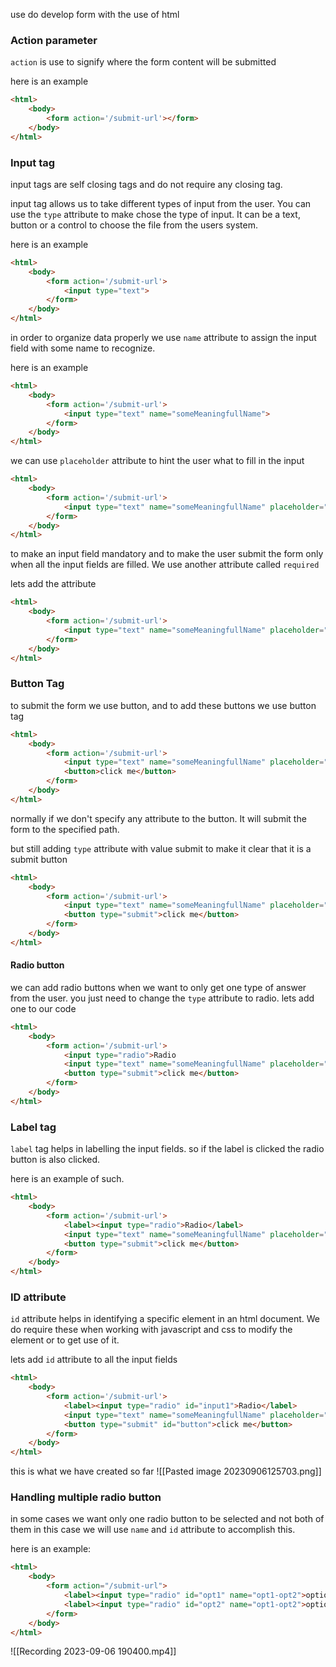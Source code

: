 use do develop form with the use of html


### Action parameter 

`action` is use to signify where the form content will be submitted 

here is an example 
```html 
<html>
	<body>
		<form action='/submit-url'></form>
	</body>
</html>
```

### Input tag 

input tags are self closing tags and do not require any closing tag.

input tag allows us to take different types of input from the user. You can use the `type` attribute to make chose the type of input. It can be a text, button or a control to choose the file from the users system.

here is an example 
```html 
<html>
	<body>
		<form action='/submit-url'>
			<input type="text">
		</form>
	</body>
</html>
```

in order to organize data properly we use `name` attribute to assign the input field with some name to recognize.

here is an example

```html 
<html>
	<body>
		<form action='/submit-url'>
			<input type="text" name="someMeaningfullName">
		</form>
	</body>
</html>
```

we can use `placeholder` attribute to hint the user what to fill in the input

```html 
<html>
	<body>
		<form action='/submit-url'>
			<input type="text" name="someMeaningfullName" placeholder="info you want from user">
		</form>
	</body>
</html>
```

to make an input field mandatory and to make the user submit the form only when all the input fields are filled. We use another attribute called `required`

lets add the attribute 
```html
<html>
	<body>
		<form action='/submit-url'>
			<input type="text" name="someMeaningfullName" placeholder="info you want from user" required>
		</form>
	</body>
</html>
```

### Button Tag 

to submit the form we use button, and to add these buttons we use button tag 

```html 
<html>
	<body>
		<form action='/submit-url'>
			<input type="text" name="someMeaningfullName" placeholder="info you want from user" required>
			<button>click me</button>
		</form>
	</body>
</html>
```

normally if we don't specify any attribute to the button. It will submit the form to the specified path.

but still adding `type` attribute with value submit to make it clear that it is a submit button 

```html 
<html>
	<body>
		<form action='/submit-url'>
			<input type="text" name="someMeaningfullName" placeholder="info you want from user" required>
			<button type="submit">click me</button>
		</form>
	</body>
</html>
```

####  Radio button 

we can add radio buttons when we want to only get one type of answer from the user.
you just need to change the `type` attribute to radio.
lets add one to our code 

```html
<html>
	<body>
		<form action='/submit-url'>
			<input type="radio">Radio
			<input type="text" name="someMeaningfullName" placeholder="info you want from user" required>
			<button type="submit">click me</button>
		</form>
	</body>
</html>
```

### Label tag 

`label` tag helps in labelling the input fields. so if the label is clicked the radio button is also clicked. 

here is an example of such.
```html 
<html>
	<body>
		<form action='/submit-url'>
			<label><input type="radio">Radio</label>
			<input type="text" name="someMeaningfullName" placeholder="info you want from user" required>
			<button type="submit">click me</button>
		</form>
	</body>
</html>
```

### ID attribute

`id` attribute helps in identifying a specific element in an html document. We do require these when working with javascript and css to modify the element or to get use of it.

lets add `id` attribute to all the input fields
```html
<html>
	<body>
		<form action='/submit-url'>
			<label><input type="radio" id="input1">Radio</label>
			<input type="text" name="someMeaningfullName" placeholder="info you want from user" id="input2" required>
			<button type="submit" id="button">click me</button>
		</form>
	</body>
</html>
```

this is what we have created so far 
![[Pasted image 20230906125703.png]]


### Handling multiple radio button 

in some cases we want only one radio button to be selected and not both of them
in this case we will use `name` and `id` attribute to accomplish this.

here is an example:
```html 
<html>
	<body>
		<form action="/submit-url">
			<label><input type="radio" id="opt1" name="opt1-opt2">option1</label>
			<label><input type="radio" id="opt2" name="opt1-opt2">option 2</label>
		</form>
	</body>
</html>
```

![[Recording 2023-09-06 190400.mp4]]

